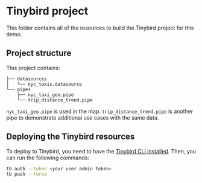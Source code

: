 # Tinybird project

This folder contains all of the resources to build the Tinybird project for this demo.

## Project structure

This project contains:

```
├── datasources
│   └── nyc_taxis.datasource
└── pipes
    ├── nyc_taxi_geo.pipe
    └── trip_distance_trend.pipe
```

`nyc_taxi_geo.pipe` is used in the map. `trip_distance_trend.pipe` is another pipe to demonstrate additional use cases with the same data.

## Deploying the Tinybird resources

To deploy to Tinybird, you need to have the [Tinybird CLI installed](https://www.tinybird.co/docs/cli/overview). Then, you can run the following commands:

```sh
tb auth --token <your user admin token>
tb push --force
```
